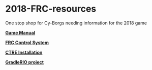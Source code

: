 # 2018-FRC-resources
One stop shop for Cy-Borgs needing information for the 2018 game

**[Game Manual](../master/2018FRCGameSeasonManual.pdf)**

**[FRC Control System](http://wpilib.screenstepslive.com/s/currentCS)**

**[CTRE Installation](https://github.com/CrossTheRoadElec/Phoenix-Documentation#installing-phoenix-framework-onto-your-frc-robot)**

**[GradleRIO project](https://github.com/Open-RIO/GradleRIO)**
